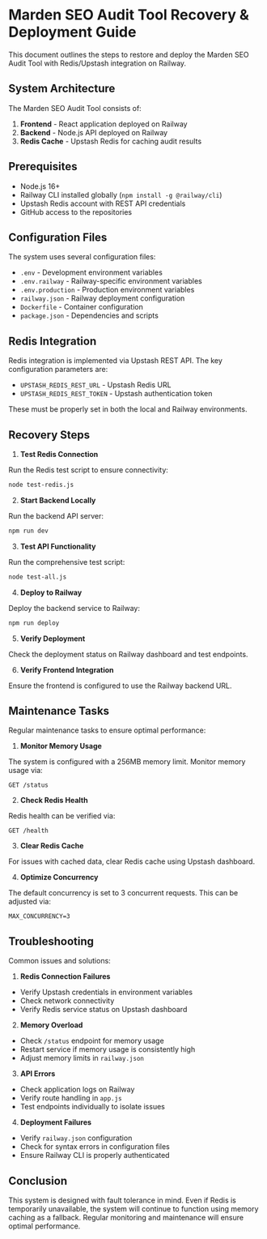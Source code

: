 # Marden SEO Audit Tool Recovery & Deployment Guide

This document outlines the steps to restore and deploy the Marden SEO Audit Tool with Redis/Upstash integration on Railway.

## System Architecture

The Marden SEO Audit Tool consists of:

1. **Frontend** - React application deployed on Railway
2. **Backend** - Node.js API deployed on Railway
3. **Redis Cache** - Upstash Redis for caching audit results

## Prerequisites

- Node.js 16+
- Railway CLI installed globally (`npm install -g @railway/cli`)
- Upstash Redis account with REST API credentials
- GitHub access to the repositories

## Configuration Files

The system uses several configuration files:

- `.env` - Development environment variables
- `.env.railway` - Railway-specific environment variables
- `.env.production` - Production environment variables
- `railway.json` - Railway deployment configuration
- `Dockerfile` - Container configuration
- `package.json` - Dependencies and scripts

## Redis Integration

Redis integration is implemented via Upstash REST API. The key configuration parameters are:

- `UPSTASH_REDIS_REST_URL` - Upstash Redis URL
- `UPSTASH_REDIS_REST_TOKEN` - Upstash authentication token

These must be properly set in both the local and Railway environments.

## Recovery Steps

1. **Test Redis Connection**

Run the Redis test script to ensure connectivity:

```bash
node test-redis.js
```

2. **Start Backend Locally**

Run the backend API server:

```bash
npm run dev
```

3. **Test API Functionality**

Run the comprehensive test script:

```bash
node test-all.js
```

4. **Deploy to Railway**

Deploy the backend service to Railway:

```bash
npm run deploy
```

5. **Verify Deployment**

Check the deployment status on Railway dashboard and test endpoints.

6. **Verify Frontend Integration**

Ensure the frontend is configured to use the Railway backend URL.

## Maintenance Tasks

Regular maintenance tasks to ensure optimal performance:

1. **Monitor Memory Usage**

The system is configured with a 256MB memory limit. Monitor memory usage via:

```
GET /status
```

2. **Check Redis Health**

Redis health can be verified via:

```
GET /health
```

3. **Clear Redis Cache**

For issues with cached data, clear Redis cache using Upstash dashboard.

4. **Optimize Concurrency**

The default concurrency is set to 3 concurrent requests. This can be adjusted via:

```
MAX_CONCURRENCY=3
```

## Troubleshooting

Common issues and solutions:

1. **Redis Connection Failures**

- Verify Upstash credentials in environment variables
- Check network connectivity
- Verify Redis service status on Upstash dashboard

2. **Memory Overload**

- Check `/status` endpoint for memory usage
- Restart service if memory usage is consistently high
- Adjust memory limits in `railway.json`

3. **API Errors**

- Check application logs on Railway
- Verify route handling in `app.js`
- Test endpoints individually to isolate issues

4. **Deployment Failures**

- Verify `railway.json` configuration
- Check for syntax errors in configuration files
- Ensure Railway CLI is properly authenticated

## Conclusion

This system is designed with fault tolerance in mind. Even if Redis is temporarily unavailable, the system will continue to function using memory caching as a fallback. Regular monitoring and maintenance will ensure optimal performance.
